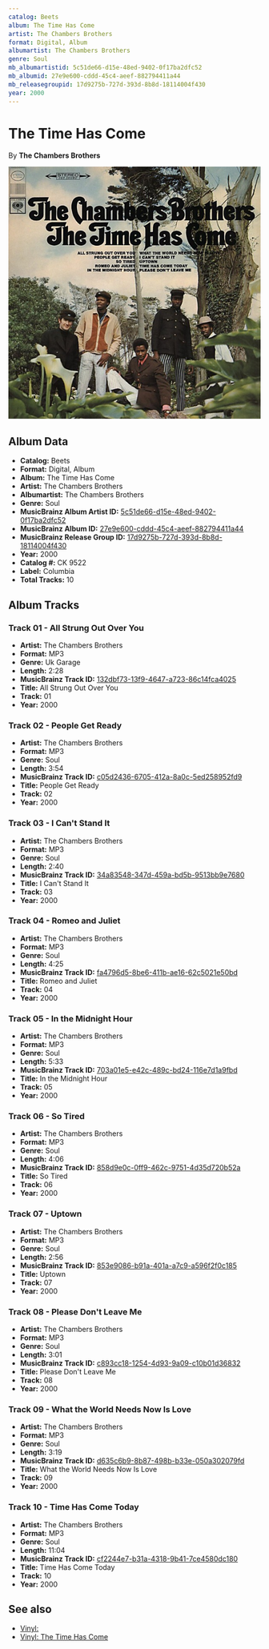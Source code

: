 ```yaml
---
catalog: Beets
album: The Time Has Come
artist: The Chambers Brothers
format: Digital, Album
albumartist: The Chambers Brothers
genre: Soul
mb_albumartistid: 5c51de66-d15e-48ed-9402-0f17ba2dfc52
mb_albumid: 27e9e600-cddd-45c4-aeef-882794411a44
mb_releasegroupid: 17d9275b-727d-393d-8b8d-18114004f430
year: 2000
---
```


# The Time Has Come

By **The Chambers Brothers**

![](../../assets/beetscovers/The_Chambers_Brothers-The_Time_Has_Come.jpg)

## Album Data

- **Catalog:** Beets
- **Format:** Digital, Album
- **Album:** The Time Has Come
- **Artist:** The Chambers Brothers
- **Albumartist:** The Chambers Brothers
- **Genre:** Soul
- **MusicBrainz Album Artist ID:** [5c51de66-d15e-48ed-9402-0f17ba2dfc52](https://musicbrainz.org/artist/5c51de66-d15e-48ed-9402-0f17ba2dfc52)
- **MusicBrainz Album ID:** [27e9e600-cddd-45c4-aeef-882794411a44](https://musicbrainz.org/release/27e9e600-cddd-45c4-aeef-882794411a44)
- **MusicBrainz Release Group ID:** [17d9275b-727d-393d-8b8d-18114004f430](https://musicbrainz.org/release-group/17d9275b-727d-393d-8b8d-18114004f430)
- **Year:** 2000
- **Catalog #:** CK 9522
- **Label:** Columbia
- **Total Tracks:** 10

## Album Tracks

### Track 01 - All Strung Out Over You

- **Artist:** The Chambers Brothers
- **Format:** MP3
- **Genre:** Uk Garage
- **Length:** 2:28
- **MusicBrainz Track ID:** [132dbf73-13f9-4647-a723-86c14fca4025](https://musicbrainz.org/recording/132dbf73-13f9-4647-a723-86c14fca4025)
- **Title:** All Strung Out Over You
- **Track:** 01
- **Year:** 2000

### Track 02 - People Get Ready

- **Artist:** The Chambers Brothers
- **Format:** MP3
- **Genre:** Soul
- **Length:** 3:54
- **MusicBrainz Track ID:** [c05d2436-6705-412a-8a0c-5ed258952fd9](https://musicbrainz.org/recording/c05d2436-6705-412a-8a0c-5ed258952fd9)
- **Title:** People Get Ready
- **Track:** 02
- **Year:** 2000

### Track 03 - I Can't Stand It

- **Artist:** The Chambers Brothers
- **Format:** MP3
- **Genre:** Soul
- **Length:** 2:40
- **MusicBrainz Track ID:** [34a83548-347d-459a-bd5b-9513bb9e7680](https://musicbrainz.org/recording/34a83548-347d-459a-bd5b-9513bb9e7680)
- **Title:** I Can't Stand It
- **Track:** 03
- **Year:** 2000

### Track 04 - Romeo and Juliet

- **Artist:** The Chambers Brothers
- **Format:** MP3
- **Genre:** Soul
- **Length:** 4:25
- **MusicBrainz Track ID:** [fa4796d5-8be6-411b-ae16-62c5021e50bd](https://musicbrainz.org/recording/fa4796d5-8be6-411b-ae16-62c5021e50bd)
- **Title:** Romeo and Juliet
- **Track:** 04
- **Year:** 2000

### Track 05 - In the Midnight Hour

- **Artist:** The Chambers Brothers
- **Format:** MP3
- **Genre:** Soul
- **Length:** 5:33
- **MusicBrainz Track ID:** [703a01e5-e42c-489c-bd24-116e7d1a9fbd](https://musicbrainz.org/recording/703a01e5-e42c-489c-bd24-116e7d1a9fbd)
- **Title:** In the Midnight Hour
- **Track:** 05
- **Year:** 2000

### Track 06 - So Tired

- **Artist:** The Chambers Brothers
- **Format:** MP3
- **Genre:** Soul
- **Length:** 4:06
- **MusicBrainz Track ID:** [858d9e0c-0ff9-462c-9751-4d35d720b52a](https://musicbrainz.org/recording/858d9e0c-0ff9-462c-9751-4d35d720b52a)
- **Title:** So Tired
- **Track:** 06
- **Year:** 2000

### Track 07 - Uptown

- **Artist:** The Chambers Brothers
- **Format:** MP3
- **Genre:** Soul
- **Length:** 2:56
- **MusicBrainz Track ID:** [853e9086-b91a-401a-a7c9-a596f2f0c185](https://musicbrainz.org/recording/853e9086-b91a-401a-a7c9-a596f2f0c185)
- **Title:** Uptown
- **Track:** 07
- **Year:** 2000

### Track 08 - Please Don't Leave Me

- **Artist:** The Chambers Brothers
- **Format:** MP3
- **Genre:** Soul
- **Length:** 3:01
- **MusicBrainz Track ID:** [c893cc18-1254-4d93-9a09-c10b01d36832](https://musicbrainz.org/recording/c893cc18-1254-4d93-9a09-c10b01d36832)
- **Title:** Please Don't Leave Me
- **Track:** 08
- **Year:** 2000

### Track 09 - What the World Needs Now Is Love

- **Artist:** The Chambers Brothers
- **Format:** MP3
- **Genre:** Soul
- **Length:** 3:19
- **MusicBrainz Track ID:** [d635c6b9-8b87-498b-b33e-050a302079fd](https://musicbrainz.org/recording/d635c6b9-8b87-498b-b33e-050a302079fd)
- **Title:** What the World Needs Now Is Love
- **Track:** 09
- **Year:** 2000

### Track 10 - Time Has Come Today

- **Artist:** The Chambers Brothers
- **Format:** MP3
- **Genre:** Soul
- **Length:** 11:04
- **MusicBrainz Track ID:** [cf2244e7-b31a-4318-9b41-7ce4580dc180](https://musicbrainz.org/recording/cf2244e7-b31a-4318-9b41-7ce4580dc180)
- **Title:** Time Has Come Today
- **Track:** 10
- **Year:** 2000


## See also

- [Vinyl: ](../../Vinyl/The_Chambers_Brothers/The_Chambers_Brothers.md)
- [Vinyl: The Time Has Come](../../Vinyl/The_Chambers_Brothers/The_Time_Has_Come.md)
